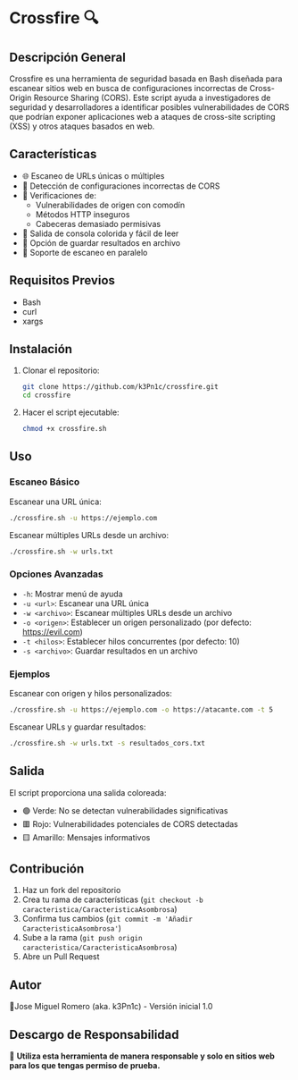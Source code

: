 # Crossfire 🔍

## Descripción General

Crossfire es una herramienta de seguridad basada en Bash diseñada para escanear sitios web en busca de configuraciones incorrectas de Cross-Origin Resource Sharing (CORS). Este script ayuda a investigadores de seguridad y desarrolladores a identificar posibles vulnerabilidades de CORS que podrían exponer aplicaciones web a ataques de cross-site scripting (XSS) y otros ataques basados en web.

## Características

- 🌐 Escaneo de URLs únicas o múltiples
- 🚨 Detección de configuraciones incorrectas de CORS
- 🔬 Verificaciones de:
  - Vulnerabilidades de origen con comodín
  - Métodos HTTP inseguros
  - Cabeceras demasiado permisivas
- 🎨 Salida de consola colorida y fácil de leer
- 📄 Opción de guardar resultados en archivo
- 🚀 Soporte de escaneo en paralelo

## Requisitos Previos

- Bash
- curl
- xargs

## Instalación

1. Clonar el repositorio:
   ```bash
   git clone https://github.com/k3Pn1c/crossfire.git
   cd crossfire
   ```

2. Hacer el script ejecutable:
   ```bash
   chmod +x crossfire.sh
   ```

## Uso

### Escaneo Básico

Escanear una URL única:
```bash
./crossfire.sh -u https://ejemplo.com
```

Escanear múltiples URLs desde un archivo:
```bash
./crossfire.sh -w urls.txt
```

### Opciones Avanzadas

- `-h`: Mostrar menú de ayuda
- `-u <url>`: Escanear una URL única
- `-w <archivo>`: Escanear múltiples URLs desde un archivo
- `-o <origen>`: Establecer un origen personalizado (por defecto: https://evil.com)
- `-t <hilos>`: Establecer hilos concurrentes (por defecto: 10)
- `-s <archivo>`: Guardar resultados en un archivo

### Ejemplos

Escanear con origen y hilos personalizados:
```bash
./crossfire.sh -u https://ejemplo.com -o https://atacante.com -t 5
```

Escanear URLs y guardar resultados:
```bash
./crossfire.sh -w urls.txt -s resultados_cors.txt
```

## Salida

El script proporciona una salida coloreada:
- 🟢 Verde: No se detectan vulnerabilidades significativas
- 🟥 Rojo: Vulnerabilidades potenciales de CORS detectadas
- 🟨 Amarillo: Mensajes informativos

## Contribución

1. Haz un fork del repositorio
2. Crea tu rama de características (`git checkout -b caracteristica/CaracteristicaAsombrosa`)
3. Confirma tus cambios (`git commit -m 'Añadir CaracteristicaAsombrosa'`)
4. Sube a la rama (`git push origin caracteristica/CaracteristicaAsombrosa`)
5. Abre un Pull Request

## Autor

👤Jose Miguel Romero (aka. k3Pn1c) - Versión inicial 1.0

## Descargo de Responsabilidad

🚨 **Utiliza esta herramienta de manera responsable y solo en sitios web para los que tengas permiso de prueba.**
